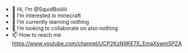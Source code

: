 - 👋 Hi, I’m @SquidBoiiiiii
- 👀 I’m interested in minecraft
- 🌱 I’m currently learning nothing
- 💞️ I’m looking to collaborate on also nothing 
- 📫 How to reach me https://www.youtube.com/channel/UCP2KzN9KE7X_EmaXswmSPZA

<!---
SquidBoiiiiii/SquidBoiiiiii is a ✨ special ✨ repository because its `README.md` (this file) appears on your GitHub profile.
You can click the Preview link to take a look at your changes.
--->
